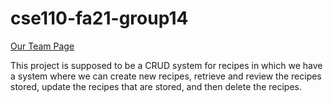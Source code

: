 # cse110-fa21-group14
[Our Team Page](admin/team.md)

This project is supposed to be a CRUD system for recipes in which we have a system where we can create new recipes, retrieve and review the recipes stored, update the recipes that are stored, and then delete the recipes.